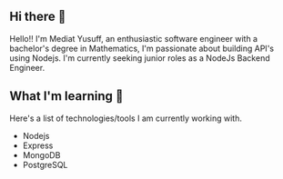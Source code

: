 ## Hi there 👋

Hello!! I'm Mediat Yusuff, an enthusiastic software engineer with a bachelor's degree in Mathematics, I'm passionate about building API's using Nodejs. I'm currently seeking junior roles as a NodeJs Backend Engineer.

## What I'm learning 📖

Here's a list of technologies/tools I am currently working with.

- Nodejs 
- Express
- MongoDB
- PostgreSQL
